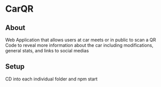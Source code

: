 # CarQR

## About
Web Application that allows users at car meets or in public to scan a QR Code to reveal more information about the car including modifications, general stats, and links to social medias
## Setup
CD into each individual folder and npm start
